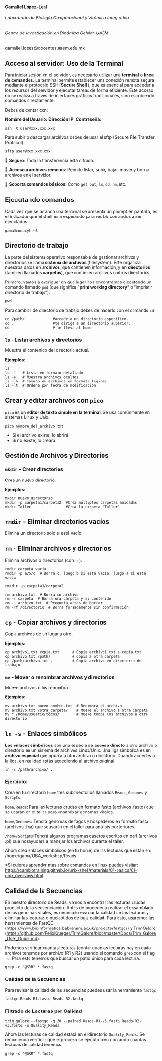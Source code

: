 #### Gamaliel López-Leal

###### Laboratorio de Biología Computacional y Virómica Integrativa

###### Centro de Investigación en Dinámica Celular-UAEM

[gamaliel.lopez@docentes.uaem.edu.mx](mailto:gamaliel.lopez@docentes.uaem.edu.mx)



## Acceso al servidor: Uso de la Terminal

Para iniciar sesión en el servidor, es necesario utilizar una **terminal** o **línea de comandos**. La terminal permite establecer una conexión remota segura mediante el protocolo SSH (**Secure Shell** ), que es esencial para acceder a los recursos del servidor y ejecutar tareas de forma eficiente. Este acceso no se realiza a través de interfaces gráficas tradicionales, sino escribiendo comandos directamente.

Debes de contar con:

**Nombre del Usuario:**
**Dirección IP:**
**Contraseña:**

```
ssh -X user@xxx.xxx.xxx
```

Para subir o descargar archivos debes de usar el sftp (Secure File Transfer Protocol)

```
sftp user@xxx.xxx.xxx
```

🔐 **Seguro**: Toda la transferencia está cifrada.

📁 **Acceso a archivos remotos**: Permite listar, subir, bajar, mover y borrar archivos en el servidor.

🔧 **Soporta comandos básicos**: Como `get`, `put`, `ls`, `cd`, `rm`, etc.



## Ejecutando comandos

Cada vez que se arranca una terminal se presenta un prompt en pantalla, es el indicador que el shell esta esperando para recibir comandos a ser ejecutados.

```
gama@conacyt:~$
```



## Directorio de trabajo

La parte del sistema operativo responsable de gestionar archivos y directorios se llama **sistema de archivos** (filesystem). Este organiza nuestros datos en **archivos**, que contienen información, y en **directorios** (también llamados **carpetas**), que contienen archivos u otros directorios.

Primero, vamos a averiguar en qué lugar nos encontramos ejecutando un comando llamado `pwd` (que significa "**print working directory**" o “imprimir directorio de trabajo”).

```
pwd
```

Para cambiar de directorio de trabajo debes de hacerlo con el comando `cd`

```
cd /path/             #accede a un directorio especifico.
cd ..                 #te dirige a un directorio superior.
cd                    # te lleva al home
```



### `ls` - Listar archivos y directorios

Muestra el contenido del directorio actual.

**Ejemplos:**

```
ls
ls -l   # Lista en formato detallado
ls -a   # Muestra archivos ocultos
ls -lh  # Tamaño de archivos en formato legible
ls -lt  # Ordena por fecha de modificación
```



## Crear y editar archivos con `pico`

`pico` es un **editor de texto simple en la terminal**. Se usa comúnmente en sistemas Linux y Unix. 

```
pico nombre_del_archivo.txt
```

- Si el archivo existe, lo abrirá.
- Si no existe, lo creará.



## Gestión de Archivos y Directorios

### `mkdir` - Crear directorios

Crea un nuevo directorio.

**Ejemplos:**

```
mkdir nuevo_directorio
mkdir -p carpeta1/carpeta2  #Crea múltiples carpetas anidadas
mkdir Taller  			    #Crea la carpeta 'Taller'
```



## `rmdir` - Eliminar directorios vacíos 

Elimina un directorio solo si está vacío.

## `rm` - Eliminar archivos y directorios

Elimina archivos o directorios (con `-r`).

```
rmdir carpeta_vacia
rmdir -p a/b/c  # Borra c, luego b si está vacía, luego a si está vacía

rmkdir -p carpeta1/carpeta2
```

```
rm archivo.txt  # Borra un archivo
rm -r carpeta  # Borra una carpeta y su contenido
rm -i archivo.txt  # Pregunta antes de borrar
rm -rf /directorio  # Borra forzadamente sin confirmación
```



## `cp` - Copiar archivos y directorios

Copia archivos de un lugar a otro.

**Ejemplos:**

```
cp archivo1.txt copia.txt      # Copia archivo1.txt a copia.txt
cp archivo.txt /path/  		   # Copia a otra carpeta
cp /path/archivo.txt . 		   # Copia archivo en directorio de trabajo
```



### `mv` - Mover o renombrar archivos y directorios

Mueve archivos o los renombra.

**Ejemplos:**

```
mv archivo.txt nuevo_nombre.txt  # Renombra el archivo
mv archivo.txt /otra_carpeta/    # Mueve el archivo a otra carpeta
mv * /home/usuario/todos/        # Mueve todos los archivos a otro directorio
```



## `ln -s` - Enlaces simbólicos

**Los enlaces simbólicos** son una especie de **acceso directo** a otro archivo o directorio en un sistema de archivos Linux/Unix. Una liga simbólica es un **archivo especial** que apunta a otro archivo o directorio. Cuando accedes a la liga, en realidad estás accediendo al archivo original.

```
ln -s /path/archivo/ .
```



### Ejercicio:

Crea en tu directorio `home` tres subdirectorios llamados `Reads`, `Genomes` y `Scripts`. 

 `home/Reads`: Para las lecturas crudas en formato fastq (archivos .fastq) que se usarán en el taller para ensamblar genomas virales.

 `home/Genomes`: Tendrá genomas de fagos y hospederos en formato fasta (archivos .fna) que seusarán en el taller para análisis posteriores.

 `/home/Scripts`:Tendrá algunos programas caseros escritos en perl (archivos .pl) que nosayudará a manejar los archivos durante el taller.

Ahora crea enlaces simbólicos (en tu home) de las lecturas que están en: /home/gama/UBA_workshop/Reads



*Si quieres aprender mas sobre comandos en linux puedes visitar: https://cambiotraining.github.io/unix-shell/materials/01-basics/01-unix_overview.html



## Calidad de la Secuencias

En nuestro directorio de Reads, vamos a encontrar las lecturas crudas producto de la secuenciación. Antes de proceder a realizar el ensamblado de los genomas virales, es necesario evaluar la calidad de las lecturas y eliminar las lecturas o nucleótidos de baja calidad. Para esto, usaremos las herramientas de FastQC (https://www.bioinformatics.babraham.ac.uk/projects/fastqc/) y TrimGalore (https://github.com/FelixKrueger/TrimGalore/blob/master/Docs/Trim_Galore_User_Guide.md).

Podemos verificar cuantas lecturas (contar cuantas lecturas hay en cada archivo) tenemos por archivo (R1 y R2) usando el comando `grep` con el flag `-c`. Para esto tenemos que buscar un patro único para cada lectura.

```
grep -c "@SRR" *.fastq
```

### Calidad de la Secuencias

Para revisar la calidad de las secuencias puedes usar la herramienta `fastqc`

```
fastqc Reads-R1.fastq Reads-R2.fastq 
```

### Filtrado de Lecturas por Calidad

```
trim_galore --fastqc -q 30 --paired Reads-R1-v3.fastq Reads-R2-v3.fastq -o Quality_Reads
```

Ahora las lecturas de calidad estará en el directorio `Quality_Reads`. Se recomienda verificar que el proceso se ejecuto bien contando cuantas lecturas de calidad tenemos.

```
grep -c "@SRR" *.fastq
```

















































































































